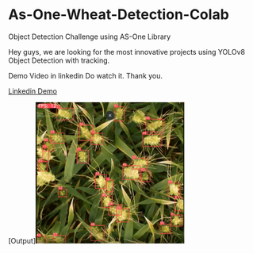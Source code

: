 # As-One-Wheat-Detection-Colab

Object Detection Challenge using AS-One Library

Hey guys, we are looking for the most innovative projects using YOLOv8 Object Detection with tracking.

Demo Video in linkedin Do watch it. Thank you.

[Linkedin Demo](https://www.linkedin.com/posts/joelnadar123_challenge-yolov8-objectdetection-activity-7026604549050159104-WNUE?utm_source=share&utm_medium=member_desktop)

[Output]<img src="https://github.com/Joe-KI333/As-One-Wheat-Detection-Colab/blob/main/sf.jpg" width="300">
